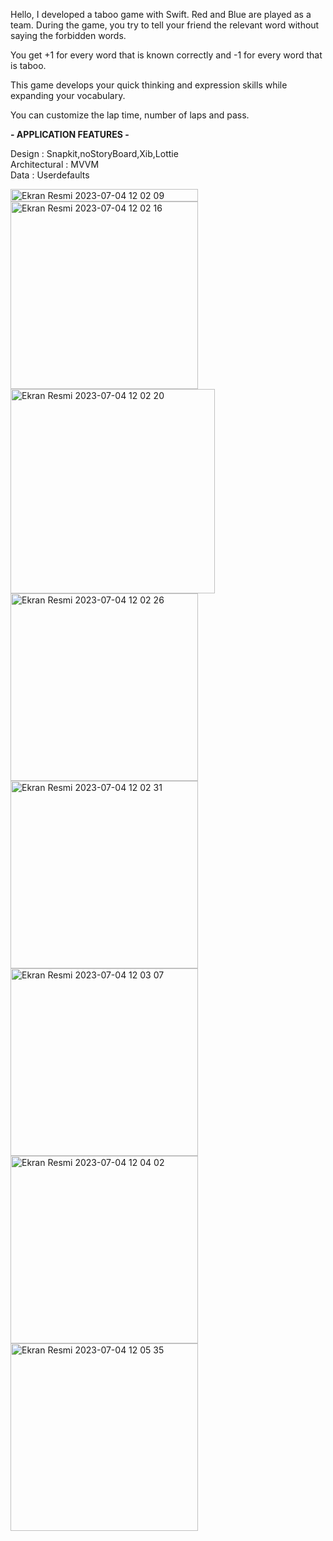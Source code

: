 Hello, I developed a taboo game with Swift.
Red and Blue are played as a team. During the game, you try to tell your friend the relevant word without saying the forbidden words.

You get +1 for every word that is known correctly and -1 for every word that is taboo.

This game develops your quick thinking and expression skills while expanding your vocabulary.

You can customize the lap time, number of laps and pass.




<strong> - APPLICATION FEATURES - </strong>



Design : Snapkit,noStoryBoard,Xib,Lottie<br>
Architectural : MVVM<br>
Data : Userdefaults


<img width="300" height="20" alt="Ekran Resmi 2023-07-04 12 02 09" src="https://github.com/ismailacikyurek/tabuGame/assets/82399051/69cb8573-7ebe-4de6-8cd6-8551a6741f66"><img width="300" alt="Ekran Resmi 2023-07-04 12 02 16" src="https://github.com/ismailacikyurek/tabuGame/assets/82399051/9a2c13d5-1d5d-412b-98c5-b693bfca840a"><img width="327" alt="Ekran Resmi 2023-07-04 12 02 20" src="https://github.com/ismailacikyurek/tabuGame/assets/82399051/c9d1fa4c-625f-40b9-a9dc-35d469a340a4"><img width="300" alt="Ekran Resmi 2023-07-04 12 02 26" src="https://github.com/ismailacikyurek/tabuGame/assets/82399051/4e14fba0-8e89-438d-bdac-700754951bf4"><img width="300" alt="Ekran Resmi 2023-07-04 12 02 31" src="https://github.com/ismailacikyurek/tabuGame/assets/82399051/992263b7-4fff-4555-854a-d1e9fad8d9bf"><img width="300" alt="Ekran Resmi 2023-07-04 12 03 07" src="https://github.com/ismailacikyurek/tabuGame/assets/82399051/abc64233-5f6c-4530-bc41-fa890b8413b8"><img width="300" alt="Ekran Resmi 2023-07-04 12 04 02" src="https://github.com/ismailacikyurek/tabuGame/assets/82399051/c90c1386-f32c-4358-955a-6e6c49719ef3"><img width="300" alt="Ekran Resmi 2023-07-04 12 05 35" src="https://github.com/ismailacikyurek/tabuGame/assets/82399051/41aafa4e-ce6b-49ff-b64c-4fbe851d439d">






